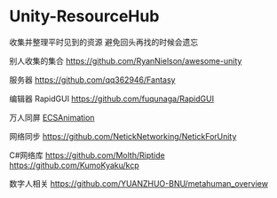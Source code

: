 # Unity-ResourceHub
收集并整理平时见到的资源 避免回头再找的时候会遗忘

别人收集的集合
https://github.com/RyanNielson/awesome-unity

服务器
https://github.com/qq362946/Fantasy

编辑器
RapidGUI
https://github.com/fuqunaga/RapidGUI

万人同屏
[ECSAnimation](https://github.com/MrLiuYX/ECSAnimation)

网络同步
https://github.com/NetickNetworking/NetickForUnity

C#网络库
https://github.com/Molth/Riptide
https://github.com/KumoKyaku/kcp

数字人相关
https://github.com/YUANZHUO-BNU/metahuman_overview
